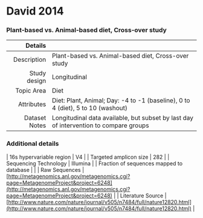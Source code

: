 # David 2014

### Plant-based vs. Animal-based diet, Cross-over study


| Details        |             |
| -------------: |-------------|
| Description      | Plant-based vs. Animal-based diet, Cross-over study |
| Study design | Longitudinal |
| Topic Area | Diet|
| Attributes | Diet: Plant, Animal; Day: -4 to -1 (baseline), 0 to 4 (diet), 5 to 10 (washout)|
| Dataset Notes | Longitudinal data available, but subset by last day of intervention to compare groups

### Additional details

| 16s hypervariable region | V4 |
| Targeted amplicon size | 282 |
| Sequencing Technology | Illumina |
| Fraction of sequences mapped to database |  |
| Raw Sequences | [http://metagenomics.anl.gov/metagenomics.cgi?page=MetagenomeProject&project=6248](http://metagenomics.anl.gov/metagenomics.cgi?page=MetagenomeProject&project=6248) |
| Literature Source | [http://www.nature.com/nature/journal/v505/n7484/full/nature12820.html](http://www.nature.com/nature/journal/v505/n7484/full/nature12820.html) |